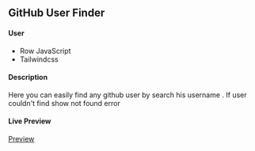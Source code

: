 ## GitHub User Finder

#### User

- Row JavaScript
- Tailwindcss

#### Description

<p>Here you can easily find any github user by search his username . If user couldn't find show not found error

#### Live Preview

<a href="">Preview </a>
